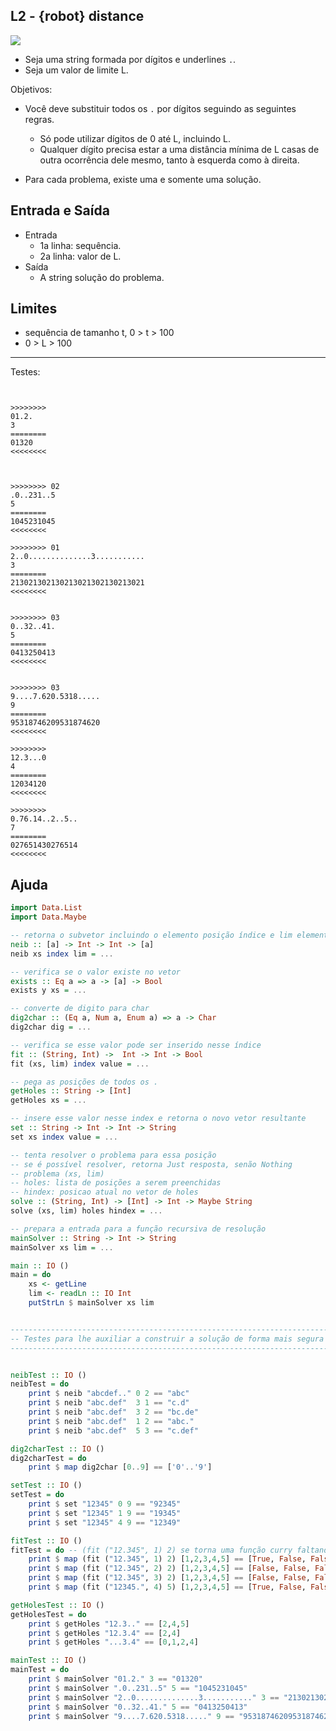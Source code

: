 ## L2 - {robot} distance

![](__capa.jpg)

- Seja uma string formada por dígitos e underlines `.`.
- Seja um valor de limite L.

Objetivos:
- Você deve substituir todos os `.` por dígitos seguindo as seguintes regras.
    - Só pode utilizar dígitos de 0 até L, incluindo L.
    - Qualquer dígito precisa estar a uma distância mínima de L casas de outra ocorrência dele mesmo, tanto à esquerda como à direita.

- Para cada problema, existe uma e somente uma solução.

## Entrada e Saída
- Entrada
    - 1a linha: sequência.
    - 2a linha: valor de L.
- Saída
    - A string solução do problema.


## Limites
- sequência de tamanho t, 0 > t > 100
- 0 > L > 100

___
Testes:

```


>>>>>>>>
01.2.
3
========
01320
<<<<<<<<



>>>>>>>> 02
.0..231..5
5
========
1045231045
<<<<<<<<

>>>>>>>> 01
2..0..............3...........
3
========
213021302130213021302130213021
<<<<<<<<


>>>>>>>> 03
0..32..41.
5
========
0413250413
<<<<<<<<


>>>>>>>> 03
9....7.620.5318.....
9
========
95318746209531874620
<<<<<<<<

>>>>>>>>
12.3...0
4
========
12034120
<<<<<<<<

>>>>>>>>
0.76.14..2..5..
7
========
027651430276514
<<<<<<<<

```


## Ajuda

```hs
import Data.List
import Data.Maybe

-- retorna o subvetor incluindo o elemento posição índice e lim elementos a esquerda e a direita
neib :: [a] -> Int -> Int -> [a]
neib xs index lim = ...

-- verifica se o valor existe no vetor
exists :: Eq a => a -> [a] -> Bool
exists y xs = ...

-- converte de digito para char
dig2char :: (Eq a, Num a, Enum a) => a -> Char
dig2char dig = ...

-- verifica se esse valor pode ser inserido nesse índice
fit :: (String, Int) ->  Int -> Int -> Bool
fit (xs, lim) index value = ...

-- pega as posições de todos os .
getHoles :: String -> [Int]
getHoles xs = ...

-- insere esse valor nesse index e retorna o novo vetor resultante
set :: String -> Int -> Int -> String
set xs index value = ...

-- tenta resolver o problema para essa posição
-- se é possível resolver, retorna Just resposta, senão Nothing
-- problema (xs, lim)
-- holes: lista de posições a serem preenchidas
-- hindex: posicao atual no vetor de holes
solve :: (String, Int) -> [Int] -> Int -> Maybe String
solve (xs, lim) holes hindex = ...

-- prepara a entrada para a função recursiva de resolução
mainSolver :: String -> Int -> String
mainSolver xs lim = ...

main :: IO ()
main = do
    xs <- getLine
    lim <- readLn :: IO Int
    putStrLn $ mainSolver xs lim


------------------------------------------------------------------------------------
-- Testes para lhe auxiliar a construir a solução de forma mais segura
------------------------------------------------------------------------------------


neibTest :: IO ()
neibTest = do
    print $ neib "abcdef.." 0 2 == "abc"
    print $ neib "abc.def"  3 1 == "c.d"
    print $ neib "abc.def"  3 2 == "bc.de"
    print $ neib "abc.def"  1 2 == "abc."
    print $ neib "abc.def"  5 3 == "c.def"

dig2charTest :: IO ()
dig2charTest = do
    print $ map dig2char [0..9] == ['0'..'9']

setTest :: IO ()
setTest = do
    print $ set "12345" 0 9 == "92345"
    print $ set "12345" 1 9 == "19345"
    print $ set "12345" 4 9 == "12349"

fitTest :: IO ()
fitTest = do -- (fit ("12.345", 1) 2) se torna uma função curry faltando só uma var que seria o valor recebido do vetor
    print $ map (fit ("12.345", 1) 2) [1,2,3,4,5] == [True, False, False, True, True]
    print $ map (fit ("12.345", 2) 2) [1,2,3,4,5] == [False, False, False, False, True]
    print $ map (fit ("12.345", 3) 2) [1,2,3,4,5] == [False, False, False, False, False]
    print $ map (fit ("12345.", 4) 5) [1,2,3,4,5] == [True, False, False, False, False]

getHolesTest :: IO ()
getHolesTest = do
    print $ getHoles "12.3.." == [2,4,5]
    print $ getHoles "12.3.4" == [2,4]
    print $ getHoles "...3.4" == [0,1,2,4]

mainTest :: IO ()
mainTest = do
    print $ mainSolver "01.2." 3 == "01320"
    print $ mainSolver ".0..231..5" 5 == "1045231045"
    print $ mainSolver "2..0..............3..........." 3 == "213021302130213021302130213021"
    print $ mainSolver "0..32..41." 5 == "0413250413"
    print $ mainSolver "9....7.620.5318....." 9 == "95318746209531874620"

```